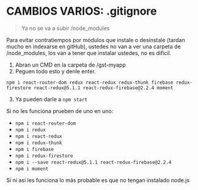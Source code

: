 # CAMBIOS VARIOS: .gitignore 

> Ya no se va a subir /node_modules

Para evitar contratiempos por módulos que instale o desinstale (tardan mucho en indexarse en gitHub), ustedes no van a ver una carpeta de /node_modules, los van a tener que instalar ustedes, no es difícil.

1. Abran un CMD en la carpeta de /gst-myapp
2. Peguen todo esto y denle enter.

```npm i react-router-dom redux react-redux redux-thunk firebase redux-firestore react-redux@5.1.1 react-redux-firebase@2.2.4 moment```

3. Ya pueden darle a `npm start`


Si no les funciona prueben de uno en uno:

* `npm i react-router-dom`
* `npm i redux`
* `npm i react-redux`
* `npm i redux-thunk`
* `npm i firebase`
* `npm i redux-firestore`
* `npm i --save react-redux@5.1.1 react-redux-firebase@2.2.4`
* `npm i moment`

Si ni así les funciona lo más probable es que no tengan instalado node.js
